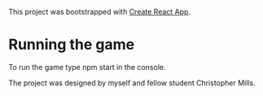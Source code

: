 This project was bootstrapped with [Create React App](https://github.com/facebook/create-react-app).

# Running the game

To run the game type npm start in the console.

The project was designed by myself and fellow student Christopher Mills.
